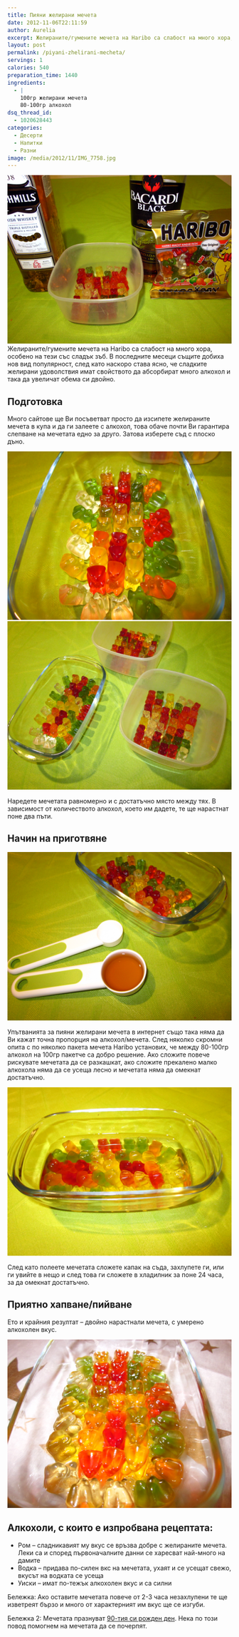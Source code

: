 ```yaml
---
title: Пияни желирани мечета
date: 2012-11-06T22:11:59
author: Aurelia
excerpt: Желираните/гумените мечета на Haribo са слабост на много хора, особено на тези със сладък зъб. В последните месеци същите добиха нов вид популярност, след като наскоро става ясно, че сладките желирани удоволствия имат свойството да абсорбират много алкохол и така да увеличат обема си двойно.
layout: post
permalink: /piyani-zhelirani-mecheta/
servings: 1
calories: 540
preparation_time: 1440
ingredients:
  - |
    100гр желирани мечета
    80-100гр алкохол
dsq_thread_id:
  - 1020628443
categories:
  - Десерти
  - Напитки
  - Разни
image: /media/2012/11/IMG_7758.jpg
---
```

<img src="/media/2012/11/IMG_7748.jpg" class="alignright" alt="Харибо и алкохол - неочаквано добра комбинация" />
Желираните/гумените мечета на Haribo са слабост на много хора, особено на тези със сладък зъб. В последните месеци същите добиха нов вид популярност, след като наскоро става ясно, че сладките желирани удоволствия имат свойството да абсорбират много алкохол и така да увеличат обема си двойно.

## Подготовка

Много сайтове ще Ви посъветват просто да изсипете желираните мечета в купа и да ги залеете с алкохол, това обаче почти Ви гарантира слепване на мечетата едно за друго. Затова изберете съд с плоско дъно.

<img src="/media/2012/11/IMG_7756.jpg" class="alignleft" alt="Трезви желирани мечета" />

<img src="/media/2012/11/IMG_7755.jpg" class="alignleft" alt="Направете няколко партиди и експериментирайте!" />

Наредете мечетата равномерно и с достатъчно място между тях. В зависимост от количеството алкохол, което им дадете, те ще нарастнат поне два пъти.

## Начин на приготвяне

<img src="/media/2012/11/IMG_7776.jpg" class="alignright" alt="Не прекалявайте с алкохола в първите партиди" />

Упътванията за пияни желирани мечета в интернет също така няма да Ви кажат точна пропорция на алкохол/мечета. След няколко скромни опита с по няколко пакета мечета Haribo установих, че между 80-100гр алкохол на 100гр пакетче са добро решение. Ако сложите повече рискувате мечетата да се разкашкат, ако сложите прекалено малко алкохола няма да се усеща лесно и мечетата няма да омекнат достатъчно.

<img src="/media/2012/11/IMG_7778.jpg" class="alignleft" alt="Мечета, заляти със 100гр уиски" />

След като полеете мечетата сложете капак на съда, захлупете ги, или ги увийте в нещо и след това ги сложете в хладилник за поне 24 часа, за да омекнат достатъчно.

## Приятно хапване/пийване

Ето и крайния резултат &#8211; двойно нарастнали мечета, с умерено алкохолен вкус.

<img src="/media/2012/11/IMG_7814.jpg" class="alignleft" alt="Обещаните пияни мечета-гиганти" />

## Алкохоли, с които е изпробвана рецептата:

  * Ром &#8211; сладникавият му вкус се връзва добре с желираните мечета. Леки са и според първоначалните данни се харесват най-много на дамите
  * Водка &#8211; придава по-силен вкс на мечетата, ухаят и се усещат свежо, вкусът на водката се усеща
  * Уиски &#8211; имат по-тежък алкохолен вкус и са силни

Бележка: Ако оставите мечетата повече от 2-3 часа незахлупени те ще изветреят бързо и много от характерният им вкус ще се изгуби.

Бележка 2: Мечетата празнуват <a href="http://www.capital.bg/light/tema/2012/11/01/1938217_mechetata_s_nejni_surca/" target="_blank">90-тия си рожден ден</a>. Нека по този повод помогнем на мечетата да се почерпят.